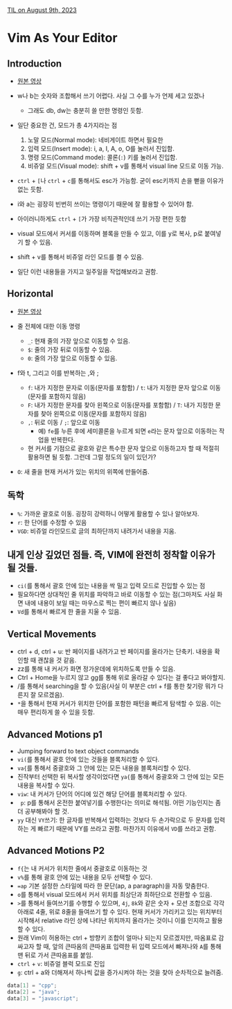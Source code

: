 [TIL on August 9th, 2023](/TIL/2023/08/08-09-2023.md)
# **Vim As Your Editor**
## Introduction
* [원본 영상](https://youtu.be/X6AR2RMB5tE)
* w나 b는 숫자와 조합해서 쓰기 어렵다. 사실 그 수를 누가 언제 세고 있겠나
  - 그래도 db, dw는 충분히 쓸 만한 명령인 듯함.
* 일단 중요한 건, 모드가 총 4가지라는 점
  1. 노말 모드(Normal mode): 네비게이트 하면서 필요한 
  2. 입력 모드(Insert mode): i, a, I, A, o, O를 눌러서 진입함.
  3. 명령 모드(Command mode): 콜론(`:`) 키를 눌러서 진입함.
  4. 비쥬얼 모드(Visual mode): shift + v를 통해서 visual line 모드로 이동 가능.

* `ctrl` + `[`나 `ctrl` + `c`를 통해서도 esc가 가능함. 굳이 esc키까지 손을 뻗을 이유가 없는 듯함.
* i와 a는 굉장히 빈번히 쓰이는 명령이기 때문에 잘 활용할 수 있어야 함.
* 아이러니하게도 `ctrl` + `[`가 가장 비직관적인데 쓰기 가장 편한 듯함

* visual 모드에서 커서를 이동하며 블록을 만들 수 있고, 이를 y로 복사, p로 붙여넣기 할 수 있음.
* shift + v를 통해서 비쥬얼 라인 모드를 켤 수 있음.

* 일단 이런 내용들을 가지고 일주일을 작업해보라고 권함.


## Horizontal
* [원본 영상](https://youtu.be/5JGVtttuDQA)

* 줄 전체에 대한 이동 명령
  * `_`: 현재 줄의 가장 앞으로 이동할 수 있음.
  * `$`: 줄의 가장 뒤로 이동할 수 있음.
  * `0`: 줄의 가장 앞으로 이동할 수 있음. 

* f와 t, 그리고 이를 반복하는 ,와 ;
  * `f`: 내가 지정한 문자로 이동(문자를 포함함) / `t`: 내가 지정한 문자 앞으로 이동(문자를 포함하지 않음)
  * `F`: 내가 지정한 문자를 찾아 왼쪽으로 이동(문자를 포함함) / `T`: 내가 지정한 문자를 찾아 왼쪽으로 이동(문자를 포함하지 않음)
  * `,`: 뒤로 이동 / `;`: 앞으로 이동
    * 예) `fe`를 누른 후에 세미콜론을 누르게 되면 `e`라는 문자 앞으로 이동하는 작업을 반복한다.
  * 현 커서를 기점으로 괄호와 같은 특수한 문자 앞으로 이동하고자 할 때 적절히 활용하면 될 듯함. 그런데 그럴 정도의 일이 있던가?
* `O`: 새 줄을 현재 커서가 있는 위치의 위쪽에 만들어줌.


## 독학
* `%`: 가까운 괄호로 이동. 굉장히 강력하니 어떻게 활용할 수 있나 알아보자.
* `r`: 한 단어를 수정할 수 있음
* `VGD`: 비쥬얼 라인모드로 글의 최하단까지 내려가서 내용을 지움.


## 내게 인상 깊었던 점들. 즉, VIM에 완전히 정착할 이유가 될 것들.
* `ci(`를 통해서 괄호 안에 있는 내용을 싹 밀고 입력 모드로 진입할 수 있는 점
* 필요하다면 상대적인 줄 위치를 파악하고 바로 이동할 수 있는 점(그마저도 사실 화면 내에 내용이 보일 때는 마우스로 찍는 편이 빠르지 않나 싶음)
* `Vd`를 통해서 빠르게 한 줄을 지울 수 있음.


## Vertical Movements
* ctrl + d, ctrl + u: 반 페이지를 내려가고 반 페이지를 올라가는 단축키. 내용을 확인할 때 괜찮을 것 같음.
* zz를 통해 내 커서가 화면 정가운데에 위치하도록 만들 수 있음.
* Ctrl + Home을 누르지 않고 gg를 통해 위로 올라갈 수 있다는 걸 좋다고 봐야할지.
* /를 통해서 searching을 할 수 있음(사실 이 부분은 ctrl + f를 통한 찾기랑 뭐가 다른지 잘 모르겠음).
* `*`을 통해서 현재 커서가 위치한 단어를 포함한 패턴을 빠르게 탐색할 수 있음. 이는 매우 편리하게 쓸 수 있을 듯함.


## Advanced Motions p1
* Jumping forward to text object commands
* `vi(`를 통해서 괄호 안에 있는 것들을 블록처리할 수 있다.
* `va{`를 통해서 중괄호와 그 안에 있는 모든 내용을 블록처리할 수 있다.
* 진작부터 선택한 뒤 복사할 생각이었다면 `ya{`를 통해서 중괄호와 그 안에 있는 모든 내용을 복사할 수 있다.
* `viw`: 내 커서가 단어의 어디에 있건 해당 단어를 블록처리할 수 있다.
* ` p`: <Leader>p를 통해서 온전한 붙여넣기를 수행한다는 의미로 해석됨. 어떤 기능인지는 좀 더 공부해봐야 할 것.
* `yy` 대신 `VY`쓰기: 한 글자를 반복해서 입력하는 것보다 두 손가락으로 두 문자를 입력하는 게 빠르기 때문에 VY를 쓰라고 권함. 마찬가지 이유에서 `VD`를 쓰라고 권함.


## Advanced Motions P2
* `f{`는 내 커서가 위치한 줄에서 중괄호로 이동하는 것
* `v%`를 통해 괄호 안에 있는 내용을 모두 선택할 수 있다.
* `=ap` 기본 설정한 스타일에 따라 한 문단(ap, a paragraph)을 자동 맞춤한다.
* `o`를 통해서 visual 모드에서 커서 위치를 최상단과 최하단으로 전환할 수 있음.
* `>`를 통해서 들여쓰기를 수행할 수 있으며, `4j`, `8k`와 같은 숫자 + 모션 조합으로 각각 아래로 4줄, 위로 8줄을 들여쓰기 할 수 있다. 현재 커서가 가리키고 있는 위치부터 시작해서 relative 라인 상에 나타난 위치까지 올라가는 것이니 이를 인지하고 활용할 수 있다.
* 원래 Vim이 허용하는 ctrl + 방향키 조합이 얼마나 되는지 모르겠지만, 따옴표로 감싸고자 할 때, 앞의 큰따옴의 큰따옴표 입력한 뒤 입력 모드에서 빠져나와 `A`를 통해 맨 뒤로 가서 큰따옴표를 붙임.
* `ctrl` + `v`: 비쥬얼 블럭 모드로 진입
* `g`: ctrl + a와 더해져서 하나씩 값을 증가시켜야 하는 것을 찾아 순차적으로 늘려줌. 

```cpp
data[1] = "cpp";
data[2] = "java";
data[3] = "javascript";
```
